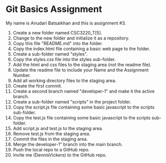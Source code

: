 # Git Basics Assignment
My name is Anudari Batsaikhan and this is assignment #3.
1. Create a new folder named CSC3220_T[5].
2. Change to the new folder and initialize it as a repository.
2. Copy this file "README.md" into the folder.
3. Copy the index.html file containing a basic web page to the folder.
4. Create a sub-folder named "styles".
5. Copy the styles.css file into the styles sub-folder.
6. Add the html and css files to the staging area (not the readme file).
7. Update the readme file to include your Name and the Assignment Number.
8. Add all working directory files to the staging area.
9. Create the first commit.
10. Create a second branch named "developer-1" and make it the active branch.
11. Create a sub-folder named "scripts" in the project folder.
12. Copy the script.js file containing some basic javascript to the scripts sub-folder.
13. Copy the test.js file containing some basic javascript to the scripts sub-folder.
14. Add script.js and test.js to the staging area.
15. Remove test.js from the staging area.
16. Commit the files in the staging area.
17. Merge the developer-1" branch into the main branch.
18. Push the local repo to a GitHub repo.
19. Invite me (DennisVickers) to the GitHub repo.
